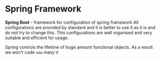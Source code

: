 # Spring Framework

**Spring Boot** - framework for configuration of spring framework
All configurations are provided by standard and it is better to use it as it is and do not try to change this. This configurations are well organised and very suitable and efficient for usage.

Spring controls the lifetime of huge amount functional objects. As a result we won't code `new` many tr
<!--stackedit_data:
eyJoaXN0b3J5IjpbNDc1OTEzMDE1LC0xNjM0ODQ2OTYwLDQxOT
Y5ODQwMCwtMjA4ODc0NjYxMl19
-->